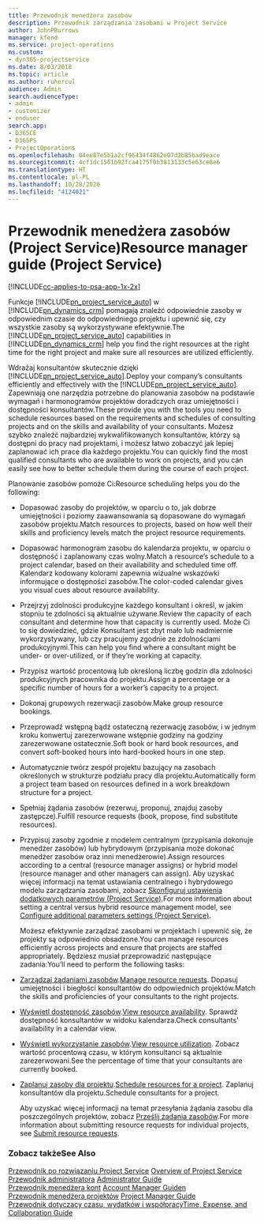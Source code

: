 ```yaml
---
title: Przewodnik menedżera zasobów
description: Przewodnik zarządzania zasobami w Project Service
author: JohnPBurrows
manager: kfend
ms.service: project-operations
ms.custom:
- dyn365-projectservice
ms.date: 8/03/2018
ms.topic: article
ms.author: ruhercul
audience: Admin
search.audienceType:
- admin
- customizer
- enduser
search.app:
- D365CE
- D365PS
- ProjectOperations
ms.openlocfilehash: 04ee87e5b1a2cf96434f4862e07d2b85bad9eace
ms.sourcegitcommit: 4cf1dc1561b92fca4175f0b3813133c5e63ce8e6
ms.translationtype: HT
ms.contentlocale: pl-PL
ms.lasthandoff: 10/28/2020
ms.locfileid: "4124021"
---
```

# <a name="resource-manager-guide-project-service"></a><span data-ttu-id="7af77-103">Przewodnik menedżera zasobów (Project Service)</span><span class="sxs-lookup"><span data-stu-id="7af77-103">Resource manager guide (Project Service)</span></span>

[!INCLUDE[cc-applies-to-psa-app-1x-2x](../includes/cc-applies-to-psa-app-1x-2x.md)]

<span data-ttu-id="7af77-104">Funkcje [!INCLUDE[pn_project_service_auto](../includes/pn-project-service-auto.md)] w [!INCLUDE[pn_dynamics_crm](../includes/pn-dynamics-crm.md)] pomagają znaleźć odpowiednie zasoby w odpowiednim czasie do odpowiedniego projektu i upewnić się, czy wszystkie zasoby są wykorzystywane efektywnie.</span><span class="sxs-lookup"><span data-stu-id="7af77-104">The [!INCLUDE[pn_project_service_auto](../includes/pn-project-service-auto.md)] capabilities in [!INCLUDE[pn_dynamics_crm](../includes/pn-dynamics-crm.md)] help you find the right resources at the right time for the right project and make sure all resources are utilized efficiently.</span></span>  
  
 <span data-ttu-id="7af77-105">Wdrażaj konsultantów skutecznie dzięki [!INCLUDE[pn_project_service_auto](../includes/pn-project-service-auto.md)].</span><span class="sxs-lookup"><span data-stu-id="7af77-105">Deploy your company’s consultants efficiently and effectively with the [!INCLUDE[pn_project_service_auto](../includes/pn-project-service-auto.md)].</span></span> <span data-ttu-id="7af77-106">Zapewniają one narzędzia potrzebne do planowania zasobów na podstawie wymagań i harmonogramów projektów doradczych oraz umiejętności i dostępności konsultantów.</span><span class="sxs-lookup"><span data-stu-id="7af77-106">These provide you with the tools you need to schedule resources based on the requirements and schedules of consulting projects and on the skills and availability of your consultants.</span></span> <span data-ttu-id="7af77-107">Możesz szybko znaleźć najbardziej wykwalifikowanych konsultantów, którzy są dostępni do pracy nad projektami, i możesz łatwo zobaczyć jak lepiej zaplanować ich prace dla każdego projektu.</span><span class="sxs-lookup"><span data-stu-id="7af77-107">You can quickly find the most qualified consultants who are available to work on projects, and you can easily see how to better schedule them during the course of each project.</span></span>  
  
 <span data-ttu-id="7af77-108">Planowanie zasobów pomoże Ci:</span><span class="sxs-lookup"><span data-stu-id="7af77-108">Resource scheduling helps you do the following:</span></span>  
  
- <span data-ttu-id="7af77-109">Dopasować zasoby do projektów, w oparciu o to, jak dobrze umiejętności i poziomy zaawansowania są dopasowane do wymagań zasobów projektu.</span><span class="sxs-lookup"><span data-stu-id="7af77-109">Match resources to projects, based on how well their skills and proficiency levels match the project resource requirements.</span></span>  
  
- <span data-ttu-id="7af77-110">Dopasować harmonogram zasobu do kalendarza projektu, w oparciu o dostępność i zaplanowany czas wolny.</span><span class="sxs-lookup"><span data-stu-id="7af77-110">Match a resource’s schedule to a project calendar, based on their availability and scheduled time off.</span></span> <span data-ttu-id="7af77-111">Kalendarz kodowany kolorami zapewnia wizualne wskazówki informujące o dostępności zasobów.</span><span class="sxs-lookup"><span data-stu-id="7af77-111">The color-coded calendar gives you visual cues about resource availability.</span></span>  
  
- <span data-ttu-id="7af77-112">Przejrzyj zdolności produkcyjne każdego konsultant i określ, w jakim stopniu te zdolności są aktualnie używane.</span><span class="sxs-lookup"><span data-stu-id="7af77-112">Review the capacity of each consultant and determine how that capacity is currently used.</span></span> <span data-ttu-id="7af77-113">Może Ci to się dowiedzieć, gdzie Konsultant jest zbyt mało lub nadmiernie wykorzystywany, lub czy pracujemy zgodnie ze zdolnościami produkcyjnymi.</span><span class="sxs-lookup"><span data-stu-id="7af77-113">This can help you find where a consultant might be under- or over-utilized, or if they’re working at capacity.</span></span>  
  
- <span data-ttu-id="7af77-114">Przypisz wartość procentową lub określoną liczbę godzin dla zdolności produkcyjnych pracownika do projektu.</span><span class="sxs-lookup"><span data-stu-id="7af77-114">Assign a percentage or a specific number of hours for a worker’s capacity to a project.</span></span>  
  
- <span data-ttu-id="7af77-115">Dokonaj grupowych rezerwacji zasobów.</span><span class="sxs-lookup"><span data-stu-id="7af77-115">Make group resource bookings.</span></span>  
  
- <span data-ttu-id="7af77-116">Przeprowadź wstępną bądź ostateczną rezerwację zasobów, i w jednym kroku konwertuj zarezerwowane wstępnie godziny na godziny zarezerwowane ostatecznie.</span><span class="sxs-lookup"><span data-stu-id="7af77-116">Soft book or hard book resources, and convert soft-booked hours into hard-booked hours in one step.</span></span>  
  
- <span data-ttu-id="7af77-117">Automatycznie twórz zespół projektu bazujący na zasobach określonych w strukturze podziału pracy dla projektu.</span><span class="sxs-lookup"><span data-stu-id="7af77-117">Automatically form a project team based on resources defined in a work breakdown structure for a project.</span></span>  
  
- <span data-ttu-id="7af77-118">Spełniaj żądania zasobów (rezerwuj, proponuj, znajduj zasoby zastępcze).</span><span class="sxs-lookup"><span data-stu-id="7af77-118">Fulfill resource requests (book, propose, find substitute resources).</span></span>  
  
- <span data-ttu-id="7af77-119">Przypisuj zasoby zgodnie z modelem centralnym (przypisania dokonuje menedżer zasobów) lub hybrydowym (przypisania może dokonać menedżer zasobów oraz inni menedżerowie).</span><span class="sxs-lookup"><span data-stu-id="7af77-119">Assign resources according to a central (resource manager assigns) or hybrid model (resource manager and other managers can assign).</span></span> <span data-ttu-id="7af77-120">Aby uzyskać więcej informacji na temat ustawiania centralnego i hybrydowego modelu zarządzania zasobami, zobacz [Skonfiguruj ustawienia dodatkowych parametrów (Project Service)](../psa/configure-additional-parameters-settings.md).</span><span class="sxs-lookup"><span data-stu-id="7af77-120">For more information about setting a central versus hybrid resource management model, see [Configure additional parameters settings (Project Service)](../psa/configure-additional-parameters-settings.md).</span></span>  
  
  <span data-ttu-id="7af77-121">Możesz efektywnie zarządzać zasobami w projektach i upewnić się, że projekty są odpowiednio obsadzone.</span><span class="sxs-lookup"><span data-stu-id="7af77-121">You can manage resources efficiently across projects and ensure that projects are staffed appropriately.</span></span> <span data-ttu-id="7af77-122">Będziesz musiał przeprowadzić następujące zadania:</span><span class="sxs-lookup"><span data-stu-id="7af77-122">You’ll need to perform the following tasks:</span></span>  
  
- <span data-ttu-id="7af77-123">[Zarządzaj żądaniami zasobów](../psa/manage-resource-requests.md).</span><span class="sxs-lookup"><span data-stu-id="7af77-123">[Manage resource requests](../psa/manage-resource-requests.md).</span></span> <span data-ttu-id="7af77-124">Dopasuj umiejętności i biegłości konsultantów do odpowiednich projektów.</span><span class="sxs-lookup"><span data-stu-id="7af77-124">Match the skills and proficiencies of your consultants to the right projects.</span></span>  
  
- <span data-ttu-id="7af77-125">[Wyświetl dostępność zasobów](../psa/view-resource-availability.md).</span><span class="sxs-lookup"><span data-stu-id="7af77-125">[View resource availability](../psa/view-resource-availability.md).</span></span> <span data-ttu-id="7af77-126">Sprawdź dostępność konsultantów w widoku kalendarza.</span><span class="sxs-lookup"><span data-stu-id="7af77-126">Check consultants’ availability in a calendar view.</span></span>  
  
- <span data-ttu-id="7af77-127">[Wyświetl wykorzystanie zasobów](../psa/view-resource-utilization.md).</span><span class="sxs-lookup"><span data-stu-id="7af77-127">[View resource utilization](../psa/view-resource-utilization.md).</span></span> <span data-ttu-id="7af77-128">Zobacz wartość procentową czasu, w którym konsultanci są aktualnie zarezerwowani.</span><span class="sxs-lookup"><span data-stu-id="7af77-128">See the percentage of time that your consultants are currently booked.</span></span>  
  
- <span data-ttu-id="7af77-129">[Zaplanuj zasoby dla projektu](../psa/schedule-resources-project.md).</span><span class="sxs-lookup"><span data-stu-id="7af77-129">[Schedule resources for a project](../psa/schedule-resources-project.md).</span></span> <span data-ttu-id="7af77-130">Zaplanuj konsultantów dla projektu.</span><span class="sxs-lookup"><span data-stu-id="7af77-130">Schedule consultants for a project.</span></span>  
  
  <span data-ttu-id="7af77-131">Aby uzyskać więcej informacji na temat przesyłania żądania zasobu dla poszczególnych projektów, zobacz [Prześlij żądania zasobów](../psa/submit-resource-requests.md).</span><span class="sxs-lookup"><span data-stu-id="7af77-131">For more information about submitting resource requests for individual projects, see [Submit resource requests](../psa/submit-resource-requests.md).</span></span>  
  
### <a name="see-also"></a><span data-ttu-id="7af77-132">Zobacz także</span><span class="sxs-lookup"><span data-stu-id="7af77-132">See Also</span></span>  
 <span data-ttu-id="7af77-133">[Przewodnik po rozwiązaniu Project Service](../psa/overview.md) </span><span class="sxs-lookup"><span data-stu-id="7af77-133">[Overview of Project Service](../psa/overview.md) </span></span>  
 <span data-ttu-id="7af77-134">[Przewodnik administratora](../psa/admin-guide.md) </span><span class="sxs-lookup"><span data-stu-id="7af77-134">[Administrator Guide](../psa/admin-guide.md) </span></span>  
 <span data-ttu-id="7af77-135">[Przewodnik menedżera kont](../psa/account-manager-guide.md) </span><span class="sxs-lookup"><span data-stu-id="7af77-135">[Account Manager Guiden](../psa/account-manager-guide.md) </span></span>  
 <span data-ttu-id="7af77-136">[Przewodnik menedżera projektów](../psa/project-manager-guide.md) </span><span class="sxs-lookup"><span data-stu-id="7af77-136">[Project Manager Guide](../psa/project-manager-guide.md) </span></span>  
 [<span data-ttu-id="7af77-137">Przewodnik dotyczący czasu, wydatków i współpracy</span><span class="sxs-lookup"><span data-stu-id="7af77-137">Time, Expense, and Collaboration Guide</span></span>](../psa/time-expense-collaboration-guide.md)
